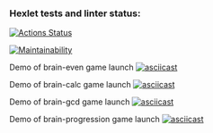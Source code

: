 ### Hexlet tests and linter status:
[![Actions Status](https://github.com/ShePlayedYou/frontend-project-44/actions/workflows/hexlet-check.yml/badge.svg)](https://github.com/ShePlayedYou/frontend-project-44/actions)

[![Maintainability](https://api.codeclimate.com/v1/badges/3191ef13f002ef4f076a/maintainability)](https://codeclimate.com/github/ShePlayedYou/frontend-project-44/maintainability)

Demo of brain-even game launch
[![asciicast](https://asciinema.org/a/gLvJxAy9fFtPeuqfPmdwwbdCN.svg)](https://asciinema.org/a/gLvJxAy9fFtPeuqfPmdwwbdCN)

Demo of brain-calc game launch
[![asciicast](https://asciinema.org/a/fvbdu5mWjh9hZ6W8EJOtq7YzX.svg)](https://asciinema.org/a/fvbdu5mWjh9hZ6W8EJOtq7YzX)

Demo of brain-gcd game launch
[![asciicast](https://asciinema.org/a/z95mydPGj7QwsOdNxUiwv9U3N.svg)](https://asciinema.org/a/z95mydPGj7QwsOdNxUiwv9U3N)

Demo of brain-progression game launch
[![asciicast](https://asciinema.org/a/mvexAX0J0aUqpvTLhgQqce4zv.svg)](https://asciinema.org/a/mvexAX0J0aUqpvTLhgQqce4zv)